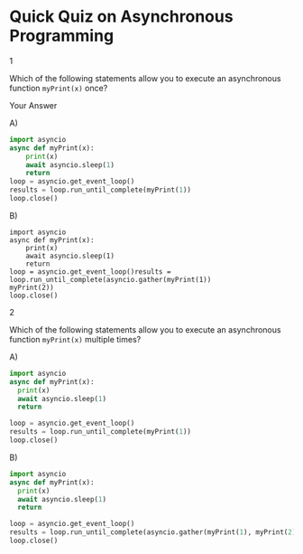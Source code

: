 # Quick Quiz on Asynchronous Programming

1



Which of the following statements allow you to execute an asynchronous function `myPrint(x)` once?

Your Answer



A)

```python
import asyncio
async def myPrint(x): 
    print(x) 
    await asyncio.sleep(1)  
    return
loop = asyncio.get_event_loop()
results = loop.run_until_complete(myPrint(1))
loop.close()
```



B)

```pyhton
import asyncio
async def myPrint(x): 
    print(x) 
    await asyncio.sleep(1)  
    return
loop = asyncio.get_event_loop()results = loop.run_until_complete(asyncio.gather(myPrint(1))                                                      myPrint(2))
loop.close()
```

2

Which of the following statements allow you to execute an asynchronous function `myPrint(x)` multiple times?

A)

``` python
import asyncio
async def myPrint(x):
  print(x)
  await asyncio.sleep(1) 
  return

loop = asyncio.get_event_loop()
results = loop.run_until_complete(myPrint(1))
loop.close()
```

B)

``` python
import asyncio
async def myPrint(x):
  print(x)
  await asyncio.sleep(1) 
  return

loop = asyncio.get_event_loop()
results = loop.run_until_complete(asyncio.gather(myPrint(1), myPrint(2)))
loop.close()
```

